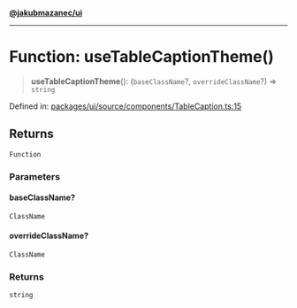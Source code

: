 [**@jakubmazanec/ui**](../README.md)

---

# Function: useTableCaptionTheme()

> **useTableCaptionTheme**(): (`baseClassName`?, `overrideClassName`?) => `string`

Defined in:
[packages/ui/source/components/TableCaption.ts:15](https://github.com/jakubmazanec/tools/blob/76a9140b954a789a6120dd2126b179ec0180d7e9/packages/ui/source/components/TableCaption.ts#L15)

## Returns

`Function`

### Parameters

#### baseClassName?

`ClassName`

#### overrideClassName?

`ClassName`

### Returns

`string`
